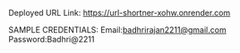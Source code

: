 Deployed URL Link: https://url-shortner-xohw.onrender.com

SAMPLE CREDENTIALS:
Email:badhrirajan2211@gmail.com
Password:Badhri@2211
